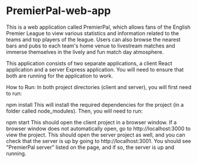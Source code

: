 # PremierPal-web-app

This is a web application called PremierPal, which allows fans of the English Premier League to view various statistics and information related to the teams and top players of the league. Users can also browse the nearest bars and pubs to each team's home venue to livestream matches and immerse themselves in the lively and fun match day atmosphere.

This application consists of two separate applications, a client React application and a server Express application. You will need to ensure that both are running for the application to work.

How to Run:
In both project directories (client and server), you will first need to run:

npm install
This will install the required dependencies for the project (in a folder called node_modules). Then, you will need to run:

npm start
This should open the client project in a browser window. If a browser window does not automatically open, go to http://localhost:3000 to view the project.
This should open the server project as well, and you can check that the server is up by going to http://localhost:3001. You should see "PremierPal server" listed on the page, and if so, the server is up and running.
